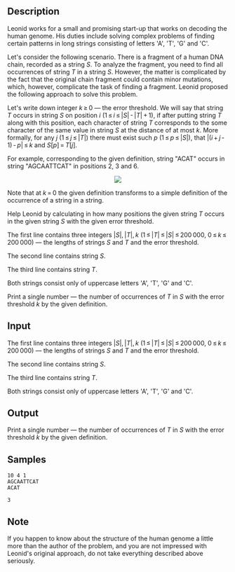 ## Description

<div><p>Leonid works for a small and promising start-up that works on decoding the human genome. His duties include solving complex problems of finding certain patterns in long strings consisting of letters '<span class="tex-font-style-tt">A</span>', '<span class="tex-font-style-tt">T</span>', '<span class="tex-font-style-tt">G</span>' and '<span class="tex-font-style-tt">C</span>'.</p><p>Let's consider the following scenario. There is a fragment of a human DNA chain, recorded as a string <span class="tex-span"><i>S</i></span>. To analyze the fragment, you need to find all occurrences of string <span class="tex-span"><i>T</i></span> in a string <span class="tex-span"><i>S</i></span>. However, the matter is complicated by the fact that the original chain fragment could contain minor mutations, which, however, complicate the task of finding a fragment. Leonid proposed the following approach to solve this problem.</p><p>Let's write down integer <span class="tex-span"><i>k</i> ≥ 0</span> — the error threshold. We will say that string <span class="tex-span"><i>T</i></span> occurs in string <span class="tex-span"><i>S</i></span> on position <span class="tex-span"><i>i</i></span> (<span class="tex-span">1 ≤ <i>i</i> ≤ |<i>S</i>| - |<i>T</i>| + 1</span>), if after putting string <span class="tex-span"><i>T</i></span> along with this position, each character of string <span class="tex-span"><i>T</i></span> corresponds to the some character of the same value in string <span class="tex-span"><i>S</i></span> at the distance of at most <span class="tex-span"><i>k</i></span>. More formally, for any <span class="tex-span"><i>j</i></span> (<span class="tex-span">1 ≤ <i>j</i> ≤ |<i>T</i>|</span>) there must exist such <span class="tex-span"><i>p</i></span> (<span class="tex-span">1 ≤ <i>p</i> ≤ |<i>S</i>|</span>), that <span class="tex-span">|(<i>i</i> + <i>j</i> - 1) - <i>p</i>| ≤ <i>k</i></span> and <span class="tex-span"><i>S</i>[<i>p</i>] = <i>T</i>[<i>j</i>]</span>.</p><p>For example, corresponding to the given definition, string "<span class="tex-font-style-tt">ACAT</span>" occurs in string "<span class="tex-font-style-tt">AGCAATTCAT</span>" in positions <span class="tex-span">2</span>, <span class="tex-span">3</span> and <span class="tex-span">6</span>.</p><center> <img class="tex-graphics" src="./27354/file/g9m3aNbP.png" style="max-width: 100.0%;max-height: 100.0%;"> </center><p>Note that at <span class="tex-span"><i>k</i> = 0</span> the given definition transforms to a simple definition of the occurrence of a string in a string.</p><p>Help Leonid by calculating in how many positions the given string <span class="tex-span"><i>T</i></span> occurs in the given string <span class="tex-span"><i>S</i></span> with the given error threshold.</p></div><div class="input-specification"><p>The first line contains three integers <span class="tex-span">|<i>S</i>|, |<i>T</i>|, <i>k</i></span> (<span class="tex-span">1 ≤ |<i>T</i>| ≤ |<i>S</i>| ≤ 200 000</span>, <span class="tex-span">0 ≤ <i>k</i> ≤ 200 000</span>) — the lengths of strings <span class="tex-span"><i>S</i></span> and <span class="tex-span"><i>T</i></span> and the error threshold.</p><p>The second line contains string <span class="tex-span"><i>S</i></span>.</p><p>The third line contains string <span class="tex-span"><i>T</i></span>.</p><p>Both strings consist only of uppercase letters '<span class="tex-font-style-tt">A</span>', '<span class="tex-font-style-tt">T</span>', '<span class="tex-font-style-tt">G</span>' and '<span class="tex-font-style-tt">C</span>'.</p></div><div class="output-specification"><p>Print a single number — the number of occurrences of <span class="tex-span"><i>T</i></span> in <span class="tex-span"><i>S</i></span> with the error threshold <span class="tex-span"><i>k</i></span> by the given definition.</p></div>


## Input

<p>The first line contains three integers <span class="tex-span">|<i>S</i>|, |<i>T</i>|, <i>k</i></span> (<span class="tex-span">1 ≤ |<i>T</i>| ≤ |<i>S</i>| ≤ 200 000</span>, <span class="tex-span">0 ≤ <i>k</i> ≤ 200 000</span>) — the lengths of strings <span class="tex-span"><i>S</i></span> and <span class="tex-span"><i>T</i></span> and the error threshold.</p><p>The second line contains string <span class="tex-span"><i>S</i></span>.</p><p>The third line contains string <span class="tex-span"><i>T</i></span>.</p><p>Both strings consist only of uppercase letters '<span class="tex-font-style-tt">A</span>', '<span class="tex-font-style-tt">T</span>', '<span class="tex-font-style-tt">G</span>' and '<span class="tex-font-style-tt">C</span>'.</p>


## Output

<p>Print a single number — the number of occurrences of <span class="tex-span"><i>T</i></span> in <span class="tex-span"><i>S</i></span> with the error threshold <span class="tex-span"><i>k</i></span> by the given definition.</p>


## Samples

```input1
10 4 1
AGCAATTCAT
ACAT

```

```output1
3

```




## Note

<p>If you happen to know about the structure of the human genome a little more than the author of the problem, and you are not impressed with Leonid's original approach, do not take everything described above seriously.</p>

